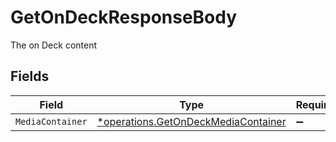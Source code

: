 # GetOnDeckResponseBody

The on Deck content


## Fields

| Field                                                                                     | Type                                                                                      | Required                                                                                  | Description                                                                               |
| ----------------------------------------------------------------------------------------- | ----------------------------------------------------------------------------------------- | ----------------------------------------------------------------------------------------- | ----------------------------------------------------------------------------------------- |
| `MediaContainer`                                                                          | [*operations.GetOnDeckMediaContainer](../../models/operations/getondeckmediacontainer.md) | :heavy_minus_sign:                                                                        | N/A                                                                                       |